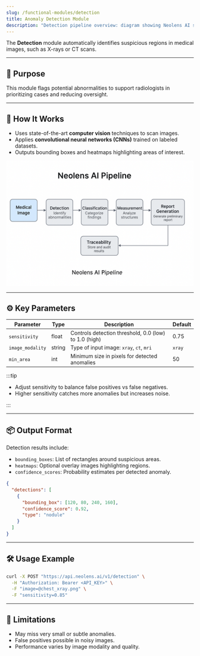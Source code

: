 ```yaml
---
slug: /functional-modules/detection
title: Anomaly Detection Module
description: "Detection pipeline overview: diagram showing Neolens AI scanning medical images with CNN, generating bounding boxes and heatmaps for anomalies."
---
```


The **Detection** module automatically identifies suspicious regions in medical images, such as X-rays or CT scans.

---

## 🎯 Purpose

This module flags potential abnormalities to support radiologists in prioritizing cases and reducing oversight.

---

## 🧩 How It Works

- Uses state-of-the-art **computer vision** techniques to scan images.
- Applies **convolutional neural networks (CNNs)** trained on labeled datasets.
- Outputs bounding boxes and heatmaps highlighting areas of interest.

![Detection pipeline overview: diagram illustrating the Neolens anomaly detection process with input medical images, CNN analysis, bounding boxes, and heatmaps highlighting suspicious regions.](/img/neolens-pipeline.png)

---

## ⚙️ Key Parameters

| Parameter        | Type    | Description                                           | Default  |
|------------------|---------|-------------------------------------------------------|----------|
| `sensitivity`    | float   | Controls detection threshold, 0.0 (low) to 1.0 (high) | 0.75     |
| `image_modality` | string  | Type of input image: `xray`, `ct`, `mri`              | `xray`   |
| `min_area`       | int     | Minimum size in pixels for detected anomalies         | 50       |

:::tip

- Adjust sensitivity to balance false positives vs false negatives.  
- Higher sensitivity catches more anomalies but increases noise.

:::

---

## 📦 Output Format

Detection results include:

- `bounding_boxes`: List of rectangles around suspicious areas.
- `heatmaps`: Optional overlay images highlighting regions.
- `confidence_scores`: Probability estimates per detected anomaly.

```json
{
  "detections": [
    {
      "bounding_box": [120, 80, 240, 160],
      "confidence_score": 0.92,
      "type": "nodule"
    }
  ]
}
```

---

## 🛠️ Usage Example

```bash
curl -X POST "https://api.neolens.ai/v1/detection" \
  -H "Authorization: Bearer <API_KEY>" \
  -F "image=@chest_xray.png" \
  -F "sensitivity=0.85"
```

---

## 🚩 Limitations

- May miss very small or subtle anomalies.
- False positives possible in noisy images.
- Performance varies by image modality and quality.
